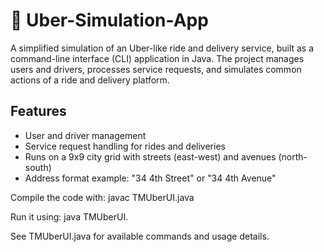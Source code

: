 # 🚗 Uber-Simulation-App


A simplified simulation of an Uber-like ride and delivery service, built as a command-line interface (CLI) application in Java. The project manages users and drivers, processes service requests, and simulates common actions of a ride and delivery platform.

## Features
- User and driver management
- Service request handling for rides and deliveries 
- Runs on a 9x9 city grid with streets (east-west) and avenues (north-south) 
- Address format example: "34 4th Street" or "34 4th Avenue" 


Compile the code with: javac TMUberUI.java


Run it using: java TMUberUI. 


See TMUberUI.java for available commands and usage details.
